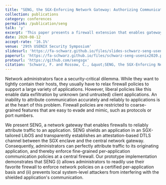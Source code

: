 ```yaml
---
title: "SENG, the SGX-Enforcing Network Gateway: Authorizing Communication from Shielded Clients"
collection: publications
category: conferences
permalink: /publication/seng
talk: 'y'
excerpt: 'This paper presents a firewall extension that enables gateway firewalls to enforce secure per-application policies by combining new client-side hardware enclaves (Intel SGX) with a gateway-located server.'
date: 2020-08-12
accept-rate: '16.1%'
venue: '29th USENIX Security Symposium'
slidesurl: 'https://fa-schwarz.github.io/files/slides-schwarz-seng-usenix2020.pdf'
paperurl: 'https://fa-schwarz.github.io/files/schwarz-seng-usenix2020.pdf'
protourl: 'https://github.com/sengsgx'
citation: 'Schwarz, F. and Rossow, C., &quot;SENG, the SGX-Enforcing Network Gateway: Authorizing Communication from Shielded Clients&quot;. In: <i>29th USENIX Security Symposium</i>. August 2020'
---
```


Network administrators face a security-critical dilemma. While they want to tightly contain their hosts, they usually have to relax firewall policies to support a large variety of applications. However, liberal policies like this enable data exfiltration by unknown (and untrusted) client applications. An inability to attribute communication accurately and reliably to applications is at the heart of this problem. Firewall policies are restricted to coarse-grained features that are easy to evade and mimic, such as protocols or port numbers.

We present SENG, a network gateway that enables firewalls to reliably attribute traffic to an application. SENG shields an application in an SGX-tailored LibOS and transparently establishes an attestation-based DTLS channel between the SGX enclave and the central network gateway. Consequently, administrators can perfectly attribute traffic to its originating application, and thereby enforce fine-grained per-application communication policies at a central firewall. Our prototype implementation demonstrates that SENG (i) allows administrators to readily use their favorite firewall to enforce network policies on a certified per-application basis and (ii) prevents local system-level attackers from interfering with the shielded application's communication.
